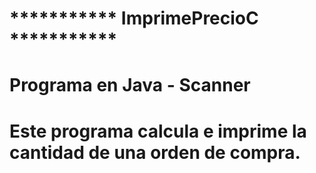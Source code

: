 # *********** ImprimePrecioC ***********
#
# Programa en Java - Scanner 
# Este programa calcula e imprime la cantidad de una orden de compra.
